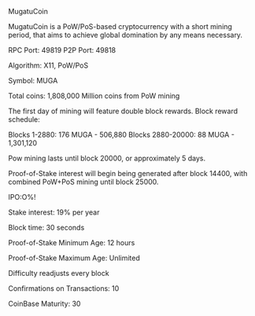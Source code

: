 
MugatuCoin

MugatuCoin is a PoW/PoS-based cryptocurrency with a short mining period, that aims to achieve global domination by any means necessary.

RPC Port: 49819
P2P Port: 49818

Algorithm: X11, PoW/PoS

Symbol: MUGA

Total coins: 1,808,000 Million coins from PoW mining

The first day of mining will feature double block rewards. Block reward schedule:

Blocks 1-2880: 176 MUGA - 506,880
Blocks 2880-20000: 88 MUGA - 1,301,120
 
Pow mining lasts until block 20000, or approximately 5 days.

Proof-of-Stake interest will begin being generated after block 14400, with combined PoW+PoS mining until block 25000.

IPO:O%!

Stake interest: 19% per year

Block time: 30 seconds

Proof-of-Stake Minimum Age: 12 hours

Proof-of-Stake Maximum Age: Unlimited

Difficulty readjusts every block

Confirmations on Transactions: 10

CoinBase Maturity: 30

